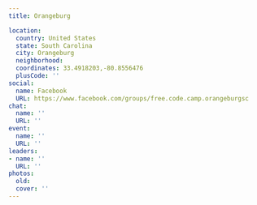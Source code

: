 ```yaml
---
title: Orangeburg

location:
  country: United States
  state: South Carolina
  city: Orangeburg
  neighborhood: 
  coordinates: 33.4918203,-80.8556476
  plusCode: ''
social:
  name: Facebook
  URL: https://www.facebook.com/groups/free.code.camp.orangeburgsc
chat:
  name: ''
  URL: ''
event:
  name: ''
  URL: ''
leaders:
- name: ''
  URL: ''
photos:
  old: 
  cover: ''
---
```


